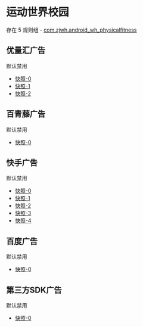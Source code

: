 # 运动世界校园

存在 5 规则组 - [com.zjwh.android_wh_physicalfitness](/src/apps/com.zjwh.android_wh_physicalfitness.ts)

## 优量汇广告

默认禁用

- [快照-0](https://i.gkd.li/import/12673231)
- [快照-1](https://i.gkd.li/import/12673523)
- [快照-2](https://i.gkd.li/import/13166472)

## 百青藤广告

默认禁用

- [快照-0](https://i.gkd.li/import/12673349)

## 快手广告

默认禁用

- [快照-0](https://i.gkd.li/import/12673495)
- [快照-1](https://i.gkd.li/import/12826112)
- [快照-2](https://i.gkd.li/import/12826124)
- [快照-3](https://i.gkd.li/import/13228216)
- [快照-4](https://i.gkd.li/import/13601132)

## 百度广告

默认禁用

- [快照-0](https://i.gkd.li/import/13554229)

## 第三方SDK广告

默认禁用

- [快照-0](https://i.gkd.li/import/12673476)
